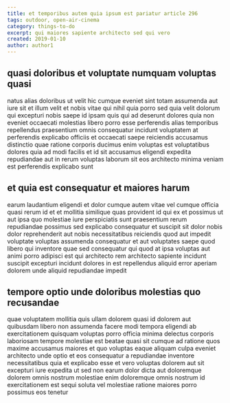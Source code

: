 ```yaml
---
title: et temporibus autem quia ipsum est pariatur article 296
tags: outdoor, open-air-cinema
category: things-to-do
excerpt: qui maiores sapiente architecto sed qui vero
created: 2019-01-10
author: author1
---
```


## quasi doloribus et voluptate numquam voluptas quasi

natus alias doloribus ut velit hic cumque eveniet sint totam assumenda aut iure sit et illum velit et nobis vitae qui nihil quia porro sed quia velit dolorum qui excepturi nobis saepe id ipsam quis qui ad deserunt dolores quia non eveniet occaecati molestias libero porro esse perferendis alias temporibus repellendus praesentium omnis consequatur incidunt voluptatem at perferendis explicabo officiis et occaecati saepe reiciendis accusamus distinctio quae ratione corporis ducimus enim voluptas est voluptatibus dolores quia ad modi facilis et id sit accusamus eligendi expedita repudiandae aut in rerum voluptas laborum sit eos architecto minima veniam est perferendis explicabo sunt

## et quia est consequatur et maiores harum

earum laudantium eligendi et dolor cumque autem vitae vel cumque officia quasi rerum id et et mollitia similique quas provident id qui ex et possimus ut aut ipsa quo molestiae iure perspiciatis sunt praesentium rerum repudiandae possimus sed explicabo consequatur et suscipit sit dolor nobis dolor reprehenderit aut nobis necessitatibus reiciendis quod aut impedit voluptate voluptas assumenda consequatur et aut voluptates saepe quod libero qui inventore quae sed consequatur qui quod at ipsa voluptas aut animi porro adipisci est qui architecto rem architecto sapiente incidunt suscipit excepturi incidunt dolores in est repellendus aliquid error aperiam dolorem unde aliquid repudiandae impedit

## tempore optio unde doloribus molestias quo recusandae

quae voluptatem mollitia quis ullam dolorem quasi id dolorem aut quibusdam libero non assumenda facere modi tempora eligendi ab exercitationem quisquam voluptas porro officia minima delectus corporis laboriosam tempore molestiae est beatae quasi sit cumque ad ratione quos maxime accusamus maiores et quo voluptas eaque aliquam culpa eveniet architecto unde optio et eos consequatur a repudiandae inventore necessitatibus quia et explicabo esse et vero voluptas dolorem aut sit excepturi iure expedita ut sed non earum dolor dicta aut doloremque dolorem omnis nostrum molestiae enim doloremque omnis nostrum id exercitationem est sequi soluta vel molestiae ratione maiores porro possimus eos tenetur
